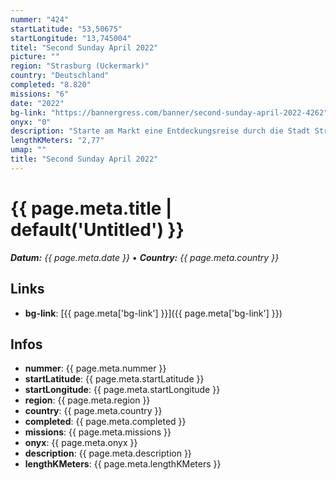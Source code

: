 ```yaml
---
nummer: "424"
startLatitude: "53,50675"
startLongitude: "13,745004"
titel: "Second Sunday April 2022"
picture: ""
region: "Strasburg (Uckermark)"
country: "Deutschland"
completed: "8.820"
missions: "6"
date: "2022"
bg-link: "https://bannergress.com/banner/second-sunday-april-2022-4262"
onyx: "0"
description: "Starte am Markt eine Entdeckungsreise durch die Stadt Strasburg Uckermark und entdecke dabei historische Orte der Stadt\n\nGeht am 11.04.2022 offline"
lengthKMeters: "2,77"
umap: ""
title: "Second Sunday April 2022"
---
```

# {{ page.meta.title | default('Untitled') }}

_**Datum:** {{ page.meta.date }} • **Country:** {{ page.meta.country }}_

## Links
- **bg-link**: [{{ page.meta['bg-link'] }}]({{ page.meta['bg-link'] }})

## Infos
- **nummer**: {{ page.meta.nummer }}
- **startLatitude**: {{ page.meta.startLatitude }}
- **startLongitude**: {{ page.meta.startLongitude }}
- **region**: {{ page.meta.region }}
- **country**: {{ page.meta.country }}
- **completed**: {{ page.meta.completed }}
- **missions**: {{ page.meta.missions }}
- **onyx**: {{ page.meta.onyx }}
- **description**: {{ page.meta.description }}
- **lengthKMeters**: {{ page.meta.lengthKMeters }}
